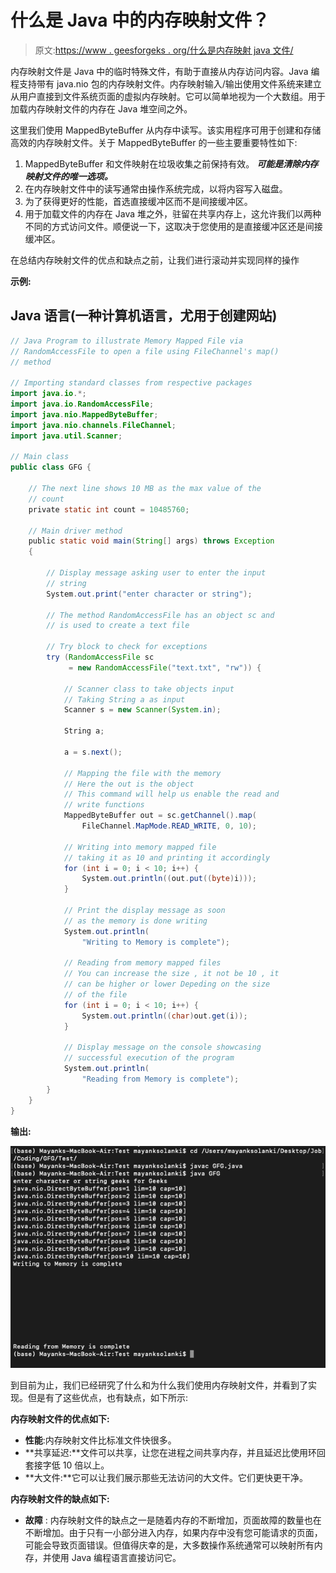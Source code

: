 # 什么是 Java 中的内存映射文件？

> 原文:[https://www . geesforgeks . org/什么是内存映射 java 文件/](https://www.geeksforgeeks.org/what-is-memory-mapped-file-in-java/)

内存映射文件是 Java 中的临时特殊文件，有助于直接从内存访问内容。Java 编程支持带有 java.nio 包的内存映射文件。内存映射输入/输出使用文件系统来建立从用户直接到文件系统页面的虚拟内存映射。它可以简单地视为一个大数组。用于加载内存映射文件的内存在 Java 堆空间之外。

这里我们使用 MappedByteBuffer 从内存中读写。该实用程序可用于创建和存储高效的内存映射文件。关于 MappedByteBuffer 的一些主要重要特性如下:

1.  MappedByteBuffer 和文件映射在垃圾收集之前保持有效。 ***可能是清除内存映射文件的唯一选项。***
2.  在内存映射文件中的读写通常由操作系统完成，以将内容写入磁盘。
3.  为了获得更好的性能，首选直接缓冲区而不是间接缓冲区。
4.  用于加载文件的内存在 Java 堆之外，驻留在共享内存上，这允许我们以两种不同的方式访问文件。顺便说一下，这取决于您使用的是直接缓冲区还是间接缓冲区。

在总结内存映射文件的优点和缺点之前，让我们进行滚动并实现同样的操作

**示例:**

## Java 语言(一种计算机语言，尤用于创建网站)

```java
// Java Program to illustrate Memory Mapped File via
// RandomAccessFile to open a file using FileChannel's map()
// method

// Importing standard classes from respective packages
import java.io.*;
import java.io.RandomAccessFile;
import java.nio.MappedByteBuffer;
import java.nio.channels.FileChannel;
import java.util.Scanner;

// Main class
public class GFG {

    // The next line shows 10 MB as the max value of the
    // count
    private static int count = 10485760;

    // Main driver method
    public static void main(String[] args) throws Exception
    {

        // Display message asking user to enter the input
        // string
        System.out.print("enter character or string");

        // The method RandomAccessFile has an object sc and
        // is used to create a text file

        // Try block to check for exceptions
        try (RandomAccessFile sc
             = new RandomAccessFile("text.txt", "rw")) {

            // Scanner class to take objects input
            // Taking String a as input
            Scanner s = new Scanner(System.in);

            String a;

            a = s.next();

            // Mapping the file with the memory
            // Here the out is the object
            // This command will help us enable the read and
            // write functions
            MappedByteBuffer out = sc.getChannel().map(
                FileChannel.MapMode.READ_WRITE, 0, 10);

            // Writing into memory mapped file
            // taking it as 10 and printing it accordingly
            for (int i = 0; i < 10; i++) {
                System.out.println((out.put((byte)i)));
            }

            // Print the display message as soon
            // as the memory is done writing
            System.out.println(
                "Writing to Memory is complete");

            // Reading from memory mapped files
            // You can increase the size , it not be 10 , it
            // can be higher or lower Depeding on the size
            // of the file
            for (int i = 0; i < 10; i++) {
                System.out.println((char)out.get(i));
            }

            // Display message on the console showcasing
            // successful execution of the program
            System.out.println(
                "Reading from Memory is complete");
        }
    }
}
```

**输出:**

![](img/be76e2e07dc21290f93674b05e570c59.png)

到目前为止，我们已经研究了什么和为什么我们使用内存映射文件，并看到了实现。但是有了这些优点，也有缺点，如下所示:

**内存映射文件的优点如下:**

*   **性能**:内存映射文件比标准文件快很多。
*   **共享延迟:**文件可以共享，让您在进程之间共享内存，并且延迟比使用环回套接字低 10 倍以上。
*   **大文件:**它可以让我们展示那些无法访问的大文件。它们更快更干净。

**内存映射文件的缺点如下:**

*   **故障** : 内存映射文件的缺点之一是随着内存的不断增加，页面故障的数量也在不断增加。由于只有一小部分进入内存，如果内存中没有您可能请求的页面，可能会导致页面错误。但值得庆幸的是，大多数操作系统通常可以映射所有内存，并使用 Java 编程语言直接访问它。